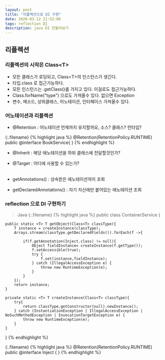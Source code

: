 ```yaml
---
layout: post
title: "리플렉션으로 DI 구현"
date: 2020-03-12 21:52:00
tags: reflection DI
description: java DI 만들어보기
---
```


## 리플렉션

### 리플렉션의 시작은 Class\<T>
- 모든 클래스가 로딩되고, Class\<T>의 인스턴스가 생긴다.
- 타입.class 로 접근가능하다.
- 모든 인스턴스는 .getClass()를 가지고 있다. 이걸로도 접근가능하다.
- Class.forName("type") 으로도 가져올수 있다. 없으면 Exception
- 변수, 메소드, 상위클래스, 어노테이션, 인터페이스 가져올수 있다.

### 어노테이션과 리플렉션
- @Retention : 어노테이션 언제까지 유지할까요, 소스? 클래스? 런타임?

{:.filename}
{% highlight java %}
@Retention(RetentionPolicy.RUNTIME)
public @interface BookService{
}
{% endhighlight %}

- @Inherit : 해당 애노테이션을 하위 클래스에 전달할것인가?
- @Target : 어디에 사용할 수 있는가?
</br></br>

- getAnnotations() : 상속받은 애노테이션까지 조회
- getDeclaredAnnotations() : 자기 자신에만 붙어있는 애노테이션 조회


### reflection 으로 DI 구현하기

>Java
{:.filename}
{% highlight java %}
public class ContainerService {

    public static <T> T getObject(Class<T> classType){
        T instance = createInstance(classType);
        Arrays.stream(classType.getDeclaredFields()).forEach(f ->{

            if(f.getAnnotation(Inject.class) != null){
                Object fieldInstance= createInstance(f.getType());
                f.setAccessible(true);
                try {
                    f.set(instance,fieldInstance);
                } catch (IllegalAccessException e) {
                    throw new RuntimeException(e);
                }
            }
        });
        return instance;
    }

    private static <T> T createInstance(Class<T> classType){
        try{
            return classType.getConstructor(null).newInstance();
        } catch (InstantiationException | IllegalAccessException | NoSuchMethodException | InvocationTargetException e) {
            throw new RuntimeException(e);
        }
    }
}
{% endhighlight %}


{:.filename}
{% highlight java %}
@Retention(RetentionPolicy.RUNTIME)
public @interface Inject {
}
{% endhighlight %}